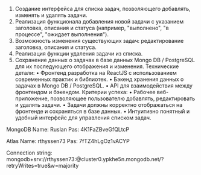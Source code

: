 1. Создание интерфейса для списка задач, позволяющего добавлять, изменять и удалять задачи.
2. Реализация функционала добавления новой задачи с указанием заголовка, описания и статуса (например, "выполнено", "в процессе", "ожидает выполнения").
3. Возможность изменения существующих задач: редактирование заголовка, описания и статуса.
4. Реализация функции удаления задачи из списка.
5. Сохранение данных о задачах в базе данных Mongo DB / PostgreSQL для их последующего отображения и изменения.
Технические детали:
• Фронтенд разработка на ReactJS с использованием современных практик и библиотек.
• Бэкенд хранения данных о задачах в Mongo DB / PostgreSQL.
• API для взаимодействия между фронтендом и бэкендом.
Критерии успеха:
• Рабочее веб-приложение, позволяющее пользователю добавлять, редактировать и удалять задачи.
• Задачи должны корректно отображаться на фронтенде и сохраняться в базе данных.
• Интуитивно понятный и удобный интерфейс для управления списком задач.


MongoDB
Name: Ruslan
Pas: 4K1FaZBveGfQLtcP

Atlas
Name: rthyssen73
Pas: 7fTZ4hLgOz1vACYP

Connection string: mongodb+srv://rthyssen73:<password>@cluster0.ypkhe5n.mongodb.net/?retryWrites=true&w=majority
